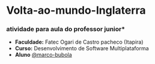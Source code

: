 # Volta-ao-mundo-Inglaterra

###  atividade para aula do professor junior*

- **Faculdade:** Fatec Ogari de Castro pacheco (Itapira)
- **Curso:** Desenvolvimento de Software Multiplataforma
- **Aluno** [@marco-bubola](https://github.com/Marco-Bubola)
